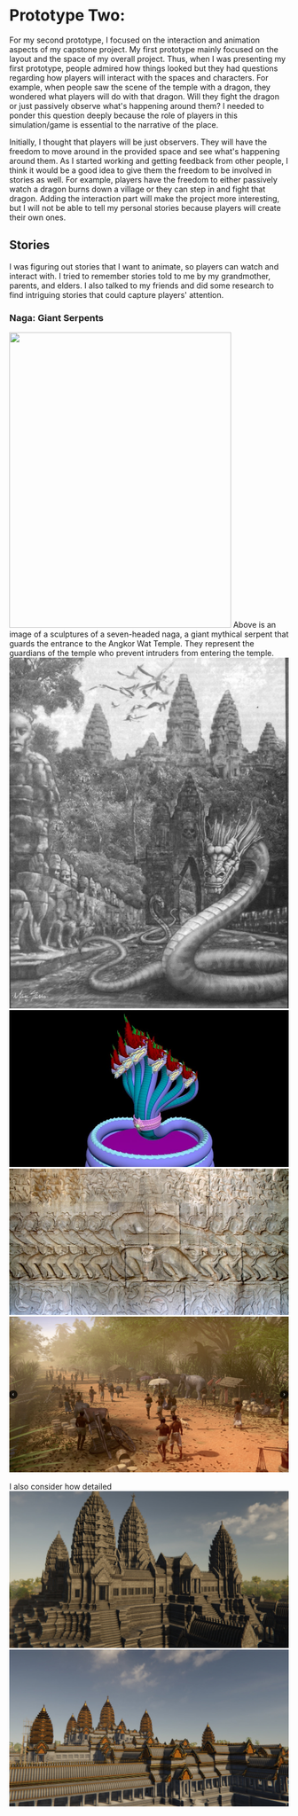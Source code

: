 # Prototype Two: 

For my second prototype, I focused on the interaction and animation aspects of my capstone project. My first prototype mainly focused on the layout and the space of my overall project. Thus, when I was presenting my first prototype, people admired how things looked but they had questions regarding how players will interact with the spaces and characters. For example, when people saw the scene of the temple with a dragon, they wondered what players will do with that dragon. Will they fight the dragon or just passively observe what's happening around them? I needed to ponder this question deeply because the role of players in this simulation/game is essential to the narrative of the place.

Initially, I thought that players will be just observers. They will have the freedom to move around in the provided space and see what's happening around them. As I started working and getting feedback from other people, I think it would be a good idea to give them the freedom to be involved in stories as well. For example, players have the freedom to either passively watch a dragon burns down a village or they can step in and fight that dragon. Adding the interaction part will make the project more interesting, but I will not be able to tell my personal stories because players will create their own ones. 




## Stories
I was figuring out stories that I want to animate, so players can watch and interact with. I tried to remember stories told to me by my grandmother, parents, and elders. I also talked to my friends and did some research to find intriguing stories that could capture players' attention.

### Naga: Giant Serpents
<img src="images/naga2.jpeg" width=400 height=533 >
Above is an image of a sculptures of a seven-headed naga, a giant mythical serpent that guards the entrance to the Angkor Wat Temple. They represent the guardians of the temple who prevent intruders from entering the temple. 
<img src="images/naga1.png">

<img src="images/nagamodel.jpeg" >
<img src="images/bas_relief.jpeg">

<img src="images/daily.png">

I also consider how detailed 
<img src="images/angkor1.jpg">
<img src="images/angkor2.jpg">

